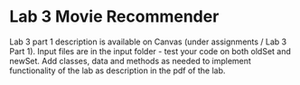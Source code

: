 # Lab 3 Movie Recommender

Lab 3 part 1 description is available on Canvas (under assignments / Lab 3 Part 1). Input files are in the input folder - 
test your code on both oldSet and newSet. Add classes, data and methods as needed to implement functionality of the
lab as description in the pdf of the lab.
